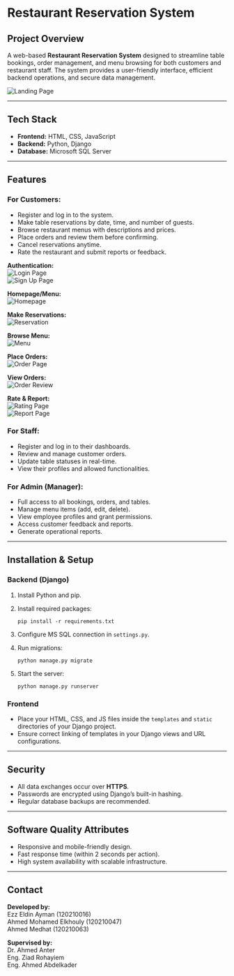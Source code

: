 # Restaurant Reservation System

## Project Overview

A web-based **Restaurant Reservation System** designed to streamline table bookings, order management, and menu browsing for both customers and restaurant staff. The system provides a user-friendly interface, efficient backend operations, and secure data management.

![Landing Page](https://github.com/ahmedelkhouly59/Restaurant_Reservation_System/blob/c1afd478d1f1c98464eb12b5ee35ea76af827afc/WEBSITE%20IMAGES/1.jpg?raw=true)

---

## Tech Stack

- **Frontend:** HTML, CSS, JavaScript  
- **Backend:** Python, Django  
- **Database:** Microsoft SQL Server  

---

## Features

### For Customers:

- Register and log in to the system.
- Make table reservations by date, time, and number of guests.
- Browse restaurant menus with descriptions and prices.
- Place orders and review them before confirming.
- Cancel reservations anytime.
- Rate the restaurant and submit reports or feedback.

**Authentication:**  
![Login Page](https://github.com/ahmedelkhouly59/Restaurant_Reservation_System/blob/c1afd478d1f1c98464eb12b5ee35ea76af827afc/WEBSITE%20IMAGES/3.jpg?raw=true)  
![Sign Up Page](https://github.com/ahmedelkhouly59/Restaurant_Reservation_System/blob/c1afd478d1f1c98464eb12b5ee35ea76af827afc/WEBSITE%20IMAGES/2.jpg?raw=true)

**Homepage/Menu:**  
![Homepage](https://github.com/ahmedelkhouly59/Restaurant_Reservation_System/blob/c1afd478d1f1c98464eb12b5ee35ea76af827afc/WEBSITE%20IMAGES/4.jpg?raw=true)

**Make Reservations:**  
![Reservation](https://github.com/ahmedelkhouly59/Restaurant_Reservation_System/blob/c1afd478d1f1c98464eb12b5ee35ea76af827afc/WEBSITE%20IMAGES/8.jpg?raw=true)

**Browse Menu:**  
![Menu](https://github.com/ahmedelkhouly59/Restaurant_Reservation_System/blob/c1afd478d1f1c98464eb12b5ee35ea76af827afc/WEBSITE%20IMAGES/7.jpg?raw=true)

**Place Orders:**  
![Order Page](https://github.com/ahmedelkhouly59/Restaurant_Reservation_System/blob/c1afd478d1f1c98464eb12b5ee35ea76af827afc/WEBSITE%20IMAGES/9.jpg?raw=true)

**View Orders:**  
![Order Review](https://github.com/ahmedelkhouly59/Restaurant_Reservation_System/blob/c1afd478d1f1c98464eb12b5ee35ea76af827afc/WEBSITE%20IMAGES/10.jpg?raw=true)

**Rate & Report:**  
![Rating Page](https://github.com/ahmedelkhouly59/Restaurant_Reservation_System/blob/c1afd478d1f1c98464eb12b5ee35ea76af827afc/WEBSITE%20IMAGES/11.jpg?raw=true)  
![Report Page](https://github.com/ahmedelkhouly59/Restaurant_Reservation_System/blob/c1afd478d1f1c98464eb12b5ee35ea76af827afc/WEBSITE%20IMAGES/12.jpg?raw=true)

### For Staff:

- Register and log in to their dashboards.
- Review and manage customer orders.
- Update table statuses in real-time.
- View their profiles and allowed functionalities.

### For Admin (Manager):

- Full access to all bookings, orders, and tables.
- Manage menu items (add, edit, delete).
- View employee profiles and grant permissions.
- Access customer feedback and reports.
- Generate operational reports.

---

## Installation & Setup

### Backend (Django)

1. Install Python and pip.
2. Install required packages:

   ```
   pip install -r requirements.txt
   ```
3. Configure MS SQL connection in `settings.py`.
4. Run migrations:
   ```
   python manage.py migrate
   ```
5. Start the server:
   ```
   python manage.py runserver
   ```

### Frontend

- Place your HTML, CSS, and JS files inside the `templates` and `static` directories of your Django project.
- Ensure correct linking of templates in your Django views and URL configurations.

---

## Security

- All data exchanges occur over **HTTPS**.
- Passwords are encrypted using Django’s built-in hashing.
- Regular database backups are recommended.

---

## Software Quality Attributes

- Responsive and mobile-friendly design.
- Fast response time (within 2 seconds per action).
- High system availability with scalable infrastructure.

---

## Contact

**Developed by:**  
Ezz Eldin Ayman (120210016)  
Ahmed Mohamed Elkhouly (120210047)  
Ahmed Medhat (120210063)

**Supervised by:**  
Dr. Ahmed Anter  
Eng. Ziad Rohayiem  
Eng. Ahmed Abdelkader
